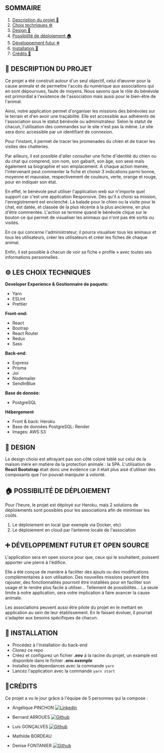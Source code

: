 ## SOMMAIRE

 1. [Description du projet 📖](#-description-du-projet)
 2. [Choix techniques ⚙️](#%EF%B8%8F-les-choix-techniques)
 3. [Design 🎨](#-design)
 4. [Possibilité de déploiement 🏠](#-possibilité-de-déploiement)
 5. [Développement futur ➕](#-développement-futur-et-open-source)
 6. [Installation 🔧](#-installation)
 7. [Crédits 🙋](#crédits)


## 📖 DESCRIPTION DU PROJET

Ce projet a été construit autour d'un seul objectif, celui d’œuvrer pour la cause animale et de permettre l'accès du numérique aux associations qui en sont dépourvues, faute de moyens. Nous savons que le rôle du bénévole est primordial à l'existence de l'association mais aussi pour le bien-être de l'animal.

Ainsi, notre application permet d'organiser les missions des bénévoles sur le terrain et d'en avoir une traçabilité. Elle est accessible aux adhérents de l'association sous le statut bénévole ou administrateur. Selon le statut de chacun, l'utilisation des commandes sur le site n'est pas la même. Le site sera donc accessible par un identifiant de connexion.

Pour l'instant, il permet de tracer les promenades du chien et de tracer les visites des chatteries.

Par ailleurs, il est possible d'aller consulter une fiche d'identité du chien ou du chat qui comprend, son nom, son gabarit, son âge, son sexe mais également sa biographie et son emplacement. A chaque action menée, l'intervenant peut commenter la fiche et choisir 3 indications parmi bonne, moyenne et mauvaise, respectivement de couleurs, verte, orange et rouge, pour en indiquer son état.

En effet, le bénévole peut utiliser l'application web sur n'importe quel support car c'est une application Responsive. Dès qu'il a choisi sa mission, l'enregistrement est enclenché. La balade pour le chien ou la visite pour le chat, est datée, et classée de la plus récente à la plus ancienne, en plus d'être commentée. L'action se termine quand le bénévole clique sur le bouton ce qui permet de visualiser les animaux qui n'ont pas été sortis ou visités.

En ce qui concerne l'administrateur, il pourra visualiser tous les animaux et tous les utilisateurs, créer les utilisateurs et créer les fiches de chaque animal.

Enfin, il est possible à chacun de voir sa fiche « profile » avec toutes ses informations personnelles.

 
## ⚙️ LES CHOIX TECHNIQUES
**Developer Experience & Gestionnaire de paquets:**
 - Yarn
 - ESLint
 - Prettier
 
**Front-end:**
 - React
 - Bootrap
 - React Router
 - Redux
 - Sass

**Back-end:**
- Express
- Prisma
- Joi
- Nodemailer
- SendInBlue

**Base de donnée:**
 - PostgreSQL

**Hébergement**
 - Front & back: Heroku
 - Base de données PostgreSQL: Render
 - Images: AWS S3



## 🎨 DESIGN
Le design choisi est attrayant pas son côté coloré tablé sur celui de la maison mère en matière de la protection animale : la SPA. L'utilisation de **React Bootstrap** était donc une évidence car il était plus aisé d'utiliser des composants que l'on pouvait manipuler à volonté.

  

  

## 🏠 POSSIBILITÉ DE DÉPLOIEMENT

Pour l'heure, le projet est déployé sur Heroku, mais 2 solutions de déploiements sont possibles pour les associations afin de minimiser les coûts.

1.  Le déploiement en local (par exemple via Docker, etc)
2.  Le déploiement en cloud par l’antenne locale de l'association

  

  

## ➕ DÉVELOPPEMENT FUTUR ET OPEN SOURCE

L'application sera en open source pour que, ceux qui le souhaitent, puissent apporter une pierre à l'édifice.

Elle a été conçue de manière à faciliter des ajouts ou des modifications complémentaires à son utilisation. Des nouvelles missions peuvent être rajouter, des fonctionnalités pourront être installées pour en faciliter son usage et le rendre plus facile à utiliser... Tellement de possibilités... La seule limite à notre application, sera votre implication à faire avancer la cause animale.

Les associations peuvent aussi être pilote du projet en le mettant en application au sein de leur établissement. En le faisant évoluer, il pourrait s'adapter aux besoins spécifiques de chacun.



## 🔧 INSTALLATION
- Procédez à l'installation du back-end
- Clonez ce repo
- Créez et configurez un fichier **.env** à la racine du projet, un example est disponible dans le fichier __.env.exemple__
- Installez les dépendances avec la commande ``yarn``
- Lancez l'application avec la commande ``yarn start``

  

## 🙋CRÉDITS
Ce projet a vu le jour grâce à l'équipe de 5 personnes qui la compose :

-   Angélique PINCHON 
  [![Linkedin](https://img.shields.io/badge/LinkedIn-0077B5?style=for-the-badge&logo=linkedin&logoColor=white) ](https://www.linkedin.com/in/angelique-pinchon-903641189/)


-   Bernard ARROUES
[![Github](https://img.shields.io/badge/GitHub-100000?style=for-the-badge&logo=github&logoColor=white) ](https://github.com/ElBernie)


-   Luis GONÇALVES 
[![Github](https://img.shields.io/badge/GitHub-100000?style=for-the-badge&logo=github&logoColor=white) ](https://github.com/tfptmaster)

-   Mathilde BORDEAU


-   Denise FONTANIER [![Github](https://img.shields.io/badge/GitHub-100000?style=for-the-badge&logo=github&logoColor=white) ](https://github.com/Denden2022)
